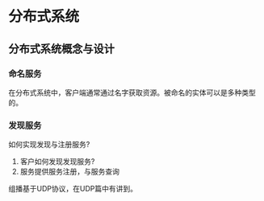 # 分布式系统

## 分布式系统概念与设计

### 命名服务

在分布式系统中，客户端通常通过名字获取资源。被命名的实体可以是多种类型的。

### 发现服务

如何实现发现与注册服务?

1) 客户如何发现发现服务?
2) 服务提供服务注册，与服务查询

组播基于UDP协议，在UDP篇中有讲到。